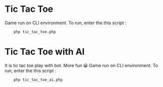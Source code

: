 # Tic Tac Toe

Game run on CLI environment. To run, enter the this script :

```cmd
    php tic_tac_toe.php
```

# Tic Tac Toe with AI

It is tic tac toe play with bot. More fun 😀
Game run on CLI environment. To run, enter the this script :

```cmd
    php tic_tac_toe_ai.php
```